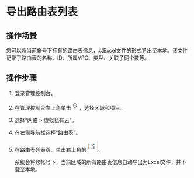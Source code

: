# 导出路由表列表<a name="vpc_route01_0014"></a>

## 操作场景<a name="zh-cn_topic_0212076969_section50407262175221"></a>

您可以将当前帐号下拥有的路由表信息，以Excel文件的形式导出至本地。该文件记录了路由表的名称、ID、所属VPC、类型、关联子网个数等。

## 操作步骤<a name="zh-cn_topic_0212076969_section8755447183137"></a>

1.  登录管理控制台。
2.  在管理控制台左上角单击![](figures/icon-region-4.png)，选择区域和项目。
3.  选择“网络 \> 虚拟私有云”。
4.  在左侧导航栏选择“路由表”。
5.  在路由表列表页，单击右上角的![](figures/icon-export-7.png)。

    系统会将您帐号下，当前区域的所有路由表信息自动导出为Excel文件，并下载至本地。


